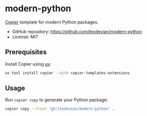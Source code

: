 # modern-python

[Copier](https://copier.readthedocs.io/en/stable/) template for modern Python packages.

- GitHub repository: <https://github.com/leodevian/modern-python>
- License: MIT

## Prerequisites

Install Copier using [uv](https://docs.astral.sh/uv/):

```bash
uv tool install copier --with copier-templates-extensions
```

## Usage

Run `copier copy` to generate your Python package:

```bash
copier copy --trust "gh:leodevian/modern-python" .
```
